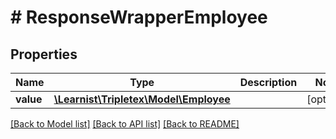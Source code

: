 # # ResponseWrapperEmployee

## Properties

Name | Type | Description | Notes
------------ | ------------- | ------------- | -------------
**value** | [**\Learnist\Tripletex\Model\Employee**](Employee.md) |  | [optional]

[[Back to Model list]](../../README.md#models) [[Back to API list]](../../README.md#endpoints) [[Back to README]](../../README.md)
